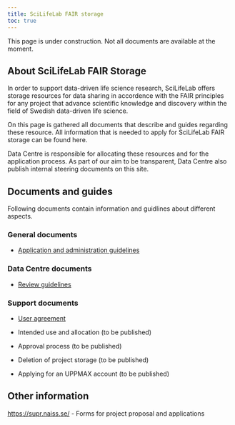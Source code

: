```yaml
---
title: SciLifeLab FAIR storage
toc: true
---
```


<div class="bg-light-gray border rounded py-2 px-4 my-3 fst-italic">
This page is under construction. Not all documents are available at the moment.
</div>

## About SciLifeLab FAIR Storage

In order to support data-driven life science research, SciLifeLab offers storage resources for data sharing in accordence with the FAIR principles for any project that advance scientific knowledge and discovery within the field of Swedish data-driven life science.

On this page is gathered all documents that describe and guides regarding these resource. All information that is needed to apply for SciLifeLab FAIR storage can be found here.

Data Centre is responsible for allocating these resources and for the application process. As part of our aim to be transparent, Data Centre also publish internal steering documents on this site.

## Documents and guides

Following documents contain information and guidlines about different aspects.

### General documents

- [Application and administration guidelines]()

### Data Centre documents

- [Review guidelines]()

### Support documents

- [User agreement]()

- Intended use and allocation (to be published)

- Approval process (to be published)

- Deletion of project storage (to be published)

- Applying for an UPPMAX account (to be published)

## Other information

https://supr.naiss.se/ - Forms for project proposal and applications
